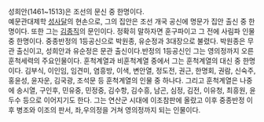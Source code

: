 성희안(1461~1513)은 조선의 문신 중 한명이다.  
예문관대제학 [성사달](%EC%84%B1%EC%82%AC%EB%8B%AC.md)의 현손으로, 그의 집안은 조선 개국 공신에 명문가 집안
출신 중 한명이다. 또한 그는 [김종직](%EA%B9%80%EC%A2%85%EC%A7%81.md)의 문인이다. 정확히 말하자면
훈구파이고 그 전에 사림파 인물 중 한명이다. 중종반정의 1등공신으로 박원종, 유순정과 3대장으로 불렸다. 박원종은 무관 출신이고, 성희안과
유순정은 문관 출신이다.반정의 1등공신인 그는 영의정까지 오른 훈척세력의 주요인물이다. 훈척계열과 비훈척계열 중에서 그는 훈척계열의 대신 중
한명이다. 김부식, 이인임, 임견미, 염흥방, 이색, 변안열, 정도전, 권근, 한명회, 권람, 신숙주, 홍윤성, 윤자운, 김국광, 조석문 등
훈척계열의 인물 중 하나다. 그리고 훈척계열은 나중에 송시열, 구인후, 민유중, 민정중, 김수항, 김수흥, 남곤, 심정, 김전, 이유청,
최흥원, 윤두수 등으로 이어지기도 한다. 그는 연산군 시대에 이조참판에 올랐고 이후 중종반정 이후 병조와 이조의 판서, 좌,우의정을 거쳐
영의정까지 되는 인물이다.

